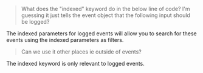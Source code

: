 
> What does the "indexed" keyword do in the below line of code? I'm guessing it just tells the event object that the following input should be logged?

The indexed parameters for logged events will allow you to search for these events using the indexed parameters as filters.

> Can we use it other places ie outside of events?

The indexed keyword is only relevant to logged events.